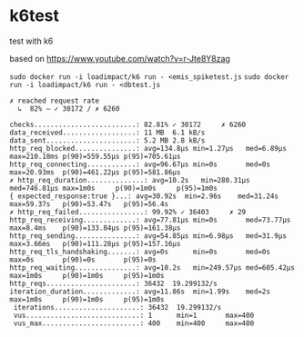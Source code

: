 # k6test
test with k6

based on https://www.youtube.com/watch?v=r-Jte8Y8zag

`sudo docker run -i loadimpact/k6 run - <emis_spiketest.js`
`sudo docker run -i loadimpact/k6 run - <dbtest.js`

    ✗ reached request rate
      ↳  82% — ✓ 30172 / ✗ 6260
    
    checks.........................: 82.81% ✓ 30172     ✗ 6260 
    data_received..................: 11 MB  6.1 kB/s
    data_sent......................: 5.2 MB 2.8 kB/s
    http_req_blocked...............: avg=134.8µs min=1.27µs   med=6.89µs   max=210.18ms p(90)=559.55µs p(95)=705.61µs
    http_req_connecting............: avg=96.67µs min=0s       med=0s       max=20.93ms  p(90)=461.22µs p(95)=581.86µs
    ✗ http_req_duration..............: avg=10.2s   min=280.31µs med=746.81µs max=1m0s     p(90)=1m0s     p(95)=1m0s    
    { expected_response:true }...: avg=30.92s  min=2.96s    med=31.24s   max=59.37s   p(90)=53.47s   p(95)=56.4s   
    ✗ http_req_failed................: 99.92% ✓ 36403     ✗ 29   
    http_req_receiving.............: avg=77.81µs min=0s       med=73.77µs  max=8.4ms    p(90)=133.84µs p(95)=161.38µs
    http_req_sending...............: avg=54.85µs min=6.98µs   med=31.9µs   max=3.66ms   p(90)=111.28µs p(95)=157.16µs
    http_req_tls_handshaking.......: avg=0s      min=0s       med=0s       max=0s       p(90)=0s       p(95)=0s      
    http_req_waiting...............: avg=10.2s   min=249.57µs med=605.42µs max=1m0s     p(90)=1m0s     p(95)=1m0s    
    http_reqs......................: 36432  19.299132/s
    iteration_duration.............: avg=11.86s  min=1.99s    med=2s       max=1m0s     p(90)=1m0s     p(95)=1m0s    
     iterations.....................: 36432  19.299132/s
     vus............................: 1      min=1       max=400
     vus_max........................: 400    min=400     max=400


